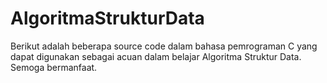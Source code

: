 # AlgoritmaStrukturData

Berikut adalah beberapa source code dalam bahasa pemrograman C yang dapat digunakan sebagai acuan dalam belajar Algoritma Struktur Data.
Semoga bermanfaat.
